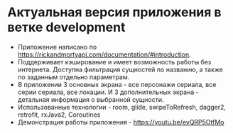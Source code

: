 # **Актуальная версия приложения в ветке development**
- Приложение написано по https://rickandmortyapi.com/documentation/#introduction. 
- Поддерживает кэширование и имеет возможность работы без интернета. Доступна фильтрация сущностей по названию, а также по заданным отдельно параметрам.
- В приложении 3 основных экрана - все персонажи сериала, все серии сериала, все локации. И 3 дополнительных экрана - детальная информация о выбранной сущности.
- Использованные технологии - room, glide, swipeToRefresh, dagger2, retrofit, rxJava2, Coroutines 
- Демонстрация работы приложения - https://youtu.be/evQRP5OtfMo
